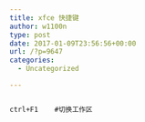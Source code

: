 ```yaml
---
title: xfce 快捷键
author: w1100n
type: post
date: 2017-01-09T23:56:56+00:00
url: /?p=9647
categories:
  - Uncategorized

---
```

```bash

ctrl+F1    #切换工作区

```
